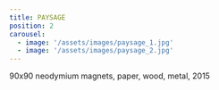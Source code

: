 ```yaml
---
title: PAYSAGE
position: 2
carousel:
  - image: '/assets/images/paysage_1.jpg'
  - image: '/assets/images/paysage_2.jpg'
---
```


90x90 neodymium magnets, paper, wood, metal, 2015